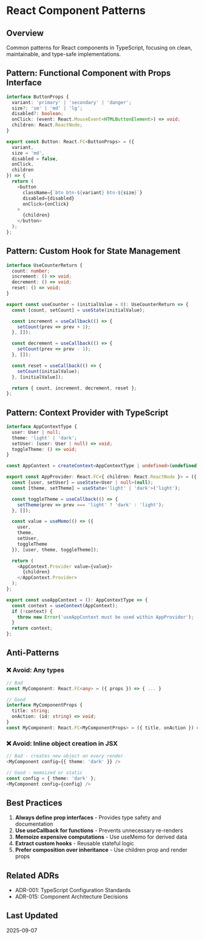 # React Component Patterns

## Overview
Common patterns for React components in TypeScript, focusing on clean, maintainable, and type-safe implementations.

## Pattern: Functional Component with Props Interface

```typescript
interface ButtonProps {
  variant: 'primary' | 'secondary' | 'danger';
  size?: 'sm' | 'md' | 'lg';
  disabled?: boolean;
  onClick: (event: React.MouseEvent<HTMLButtonElement>) => void;
  children: React.ReactNode;
}

export const Button: React.FC<ButtonProps> = ({
  variant,
  size = 'md',
  disabled = false,
  onClick,
  children
}) => {
  return (
    <button
      className={`btn btn-${variant} btn-${size}`}
      disabled={disabled}
      onClick={onClick}
    >
      {children}
    </button>
  );
};
```

## Pattern: Custom Hook for State Management

```typescript
interface UseCounterReturn {
  count: number;
  increment: () => void;
  decrement: () => void;
  reset: () => void;
}

export const useCounter = (initialValue = 0): UseCounterReturn => {
  const [count, setCount] = useState(initialValue);

  const increment = useCallback(() => {
    setCount(prev => prev + 1);
  }, []);

  const decrement = useCallback(() => {
    setCount(prev => prev - 1);
  }, []);

  const reset = useCallback(() => {
    setCount(initialValue);
  }, [initialValue]);

  return { count, increment, decrement, reset };
};
```

## Pattern: Context Provider with TypeScript

```typescript
interface AppContextType {
  user: User | null;
  theme: 'light' | 'dark';
  setUser: (user: User | null) => void;
  toggleTheme: () => void;
}

const AppContext = createContext<AppContextType | undefined>(undefined);

export const AppProvider: React.FC<{ children: React.ReactNode }> = ({ children }) => {
  const [user, setUser] = useState<User | null>(null);
  const [theme, setTheme] = useState<'light' | 'dark'>('light');

  const toggleTheme = useCallback(() => {
    setTheme(prev => prev === 'light' ? 'dark' : 'light');
  }, []);

  const value = useMemo(() => ({
    user,
    theme,
    setUser,
    toggleTheme
  }), [user, theme, toggleTheme]);

  return (
    <AppContext.Provider value={value}>
      {children}
    </AppContext.Provider>
  );
};

export const useAppContext = (): AppContextType => {
  const context = useContext(AppContext);
  if (!context) {
    throw new Error('useAppContext must be used within AppProvider');
  }
  return context;
};
```

## Anti-Patterns

### ❌ Avoid: Any types
```typescript
// Bad
const MyComponent: React.FC<any> = ({ props }) => { ... }

// Good
interface MyComponentProps {
  title: string;
  onAction: (id: string) => void;
}
const MyComponent: React.FC<MyComponentProps> = ({ title, onAction }) => { ... }
```

### ❌ Avoid: Inline object creation in JSX
```typescript
// Bad - creates new object on every render
<MyComponent config={{ theme: 'dark' }} />

// Good - memoized or static
const config = { theme: 'dark' };
<MyComponent config={config} />
```

## Best Practices

1. **Always define prop interfaces** - Provides type safety and documentation
2. **Use useCallback for functions** - Prevents unnecessary re-renders
3. **Memoize expensive computations** - Use useMemo for derived data
4. **Extract custom hooks** - Reusable stateful logic
5. **Prefer composition over inheritance** - Use children prop and render props

## Related ADRs
- ADR-001: TypeScript Configuration Standards
- ADR-015: Component Architecture Decisions

## Last Updated
2025-09-07